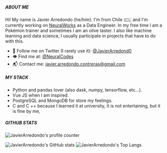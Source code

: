 ##### ABOUT ME
Hi! My name is Javier Arredondo (he/him). I'm from Chile 🇨🇱 and I'm currently working on [NeuralWorks](https://neuralworks.cl/) as a Data Engineer. In my free time I am a Pokémon trainer and sometimes I am an olive taster. I also like machine learning and data science, I usually participate in projects that have to do with this.

- 🦜 Follow me on Twitter (I rarely use it): [@JavierArredond0](https://twitter.com/JavierArredond0) 
- 👁 Find me at: [@NeuralCodes](https://github.com/NeuralCodes)
- 📬 Contact me: javier.arredondo.contreras@gmail.com

##### MY STACK
- Python and pandas lover (also dask, numpy, tensorflow, etc...).
- Vue JS when I am inspired. 
- PostgreSQL and MongoDB for store my feelings.
- C and C ++ because I learned it at university, it is not entertaining, but it is fine by me,


##### GITHUB STATS
![JavierArredondo's profile counter](https://komarev.com/ghpvc/?username=JavierArredondo)

![JavierArredondo's GitHub stats](https://github-readme-stats.vercel.app/api?username=JavierArredondo&show_icons=true&title_color=fff&icon_color=79ff97&text_color=9f9f9f&bg_color=151515)
![JavierArredondo's Top Langs](https://github-readme-stats.vercel.app/api/top-langs/?username=JavierArredondo&hide=TeX&layout=compact&title_color=fff&icon_color=79ff97&text_color=9f9f9f&bg_color=151515)
